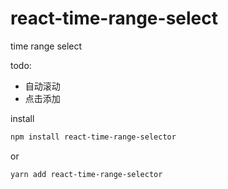 # react-time-range-select

time range select

todo:

- 自动滚动
- 点击添加

install
```bash
npm install react-time-range-selector
```
or

```bash
yarn add react-time-range-selector
```
